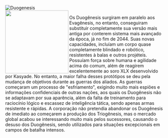 ![Duogenesis](https://github.com/CatBoxArtsCo/Totalitaire/assets/141590555/0661a511-958d-4a98-8115-2e9118e28f63)
<br>
<img align='left' src='https://user-images.githubusercontent.com/5713670/87202985-820dcb80-c2b6-11ea-9f56-7ec461c497c3.gif' width='200'>

Os Duogênesis surgiram em paralelo aos Evagênesis, no entanto, conseguiram substituir completamente sua versão mais antiga por conterem sistema mais avançado da época, já no fim de 2044. Suas novas capacidades, incluíam um corpo quase completamente blindado e robótico, resistentes à balas e outros projéteis. Possuíam força sobre humana e agilidade acima do comum, além de reagirem excelentemente ao soro XLX desenvolvido por Kasyade. No entanto, a maior falha desses protótipos se deu pela mudança de objetivos durante as guerras dos aliados. As guerras começaram um processo de "esfriamento", exigindo muito mais espiões e informações confidenciais de outras nações, aos quais os Duogênesis não se adaptavam por sua aparência, além da falta de treinamento para raciocínio lógico e escassez de inteligência tática, sendo apenas armas resistente e rápidas. A corporação não pretendia abandonar os Duogênesis de imediato ao começarem a produção dos Triogênesis, mas o mercado global acabou se interessando muito mais pelos sucessores, causando o desuso dos Duogênesis, sendo utilizados para situações excepcionais em campos de batalha intensos.
